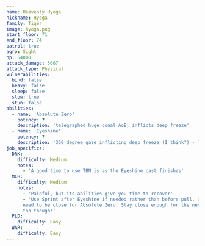```yaml
---
name: Heavenly Hyoga
nickname: Hyoga
family: Tiger
image: hyoga.png
start_floor: 71
end_floor: 74
patrol: true
agro: Sight
hp: 54000
attack_damage: 5067
attack_type: Physical
vulnerabilities:
  bind: false
  heavy: false
  sleep: false
  slow: true
  stun: false
abilities:
  - name: 'Absolute Zero'
    potency: ?
    description: 'telegraphed huge conal AoE; inflicts deep freeze'
  - name: 'Eyeshine'
    potency: ?
    description: '360 degree gaze inflicting deep freeze (I think?) - look away'
job_specifics:
  DRK:
    difficulty: Medium
    notes:
      - 'A good time to use TBN is as the Eyeshine cast finishes'
  MCH:
    difficulty: Medium
    notes:
      - 'Painful, but its abilities give you time to recover'
      - 'Use Sprint after Eyeshine if needed rather than before pull, as you
      need to be close for Absolute Zero. Stay close enough for the next one
      too though!'
  PLD:
    difficulty: Easy
  WAR:
    difficulty: Easy
---
```

